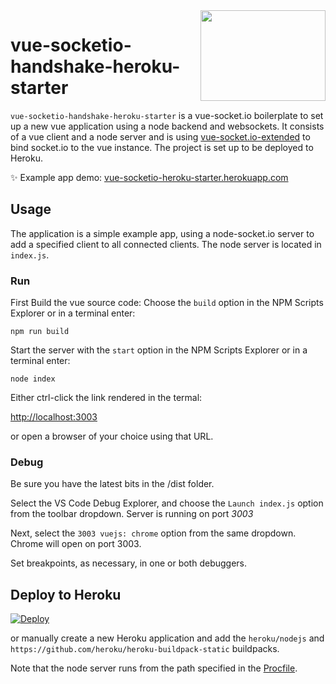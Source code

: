 <img src="icon.svg" align="right" width="200" height="145" />

# vue-socketio-handshake-heroku-starter

`vue-socketio-handshake-heroku-starter` is a vue-socket.io boilerplate to set up a new vue application using a node backend and websockets. It consists of a vue client and a node server and is using [vue-socket.io-extended](https://github.com/probil/vue-socket.io-extended) to bind socket.io to the vue instance. The project is set up to be deployed to Heroku.

:sparkles: Example app demo:
[vue-socketio-heroku-starter.herokuapp.com](https://vue-socketio-handshake-heroku-starter.herokuapp.com/)

## Usage

The application is a simple example app, using a node-socket.io server to add a specified client to  all connected clients. The node server is located in `index.js`.

### Run

First Build the vue source code:
Choose the `build` option in the NPM Scripts Explorer or in a terminal enter:

`npm run build`

Start the server with the `start` option in the NPM Scripts Explorer or in a terminal enter:

`node index`

Either ctrl-click the link rendered in the termal:

<http://localhost:3003>

or open a browser of your choice using that URL.

### Debug

Be sure you have the latest bits in the /dist folder.

Select the VS Code Debug Explorer, and choose the `Launch index.js` option from the toolbar dropdown. Server is running on port *3003*

Next, select the `3003 vuejs: chrome` option from the same dropdown. Chrome will open on port 3003.

Set breakpoints, as necessary, in one or both debuggers.

## Deploy to Heroku

[![Deploy](https://www.herokucdn.com/deploy/button.svg)](https://heroku.com/deploy?template=https://github.com/mcorning/vue-socketio-handshake-heroku-starter.git)

or manually create a new Heroku application and add the `heroku/nodejs` and `https://github.com/heroku/heroku-buildpack-static` buildpacks. 

Note that the node server runs from the path specified in the [Procfile](https://heroku-vue-socket-test.herokuapp.com/).

